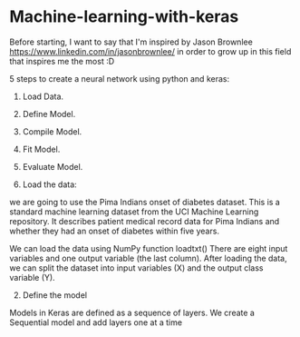 # Machine-learning-with-keras
Before starting, I want to say that I'm inspired by Jason Brownlee https://www.linkedin.com/in/jasonbrownlee/ in order to grow up in this field that inspires me the most :D 


5 steps to create a neural network using python and keras:
1. Load Data.
2. Define Model.
3. Compile Model.
4. Fit Model.
5. Evaluate Model.

1. Load the data:


we are going to use the Pima Indians onset of diabetes dataset. This is a standard machine learning dataset from the UCI Machine Learning repository. It describes patient medical record data for Pima Indians and whether they had an onset of diabetes within five years.


We can load the data using NumPy function loadtxt()
There are eight input variables and one output variable (the last column).
After loading the data, we can split the dataset into input variables (X) and the output class variable (Y).

2. Define the model

Models in Keras are defined as a sequence of layers.
We create a Sequential model and add layers one at a time 
